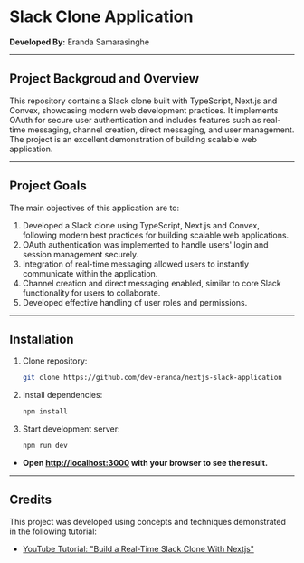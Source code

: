 # Slack Clone Application

**Developed By:** Eranda Samarasinghe
<hr />

## Project Backgroud and Overview
This repository contains a Slack clone built with TypeScript, Next.js and Convex, showcasing modern web development practices. It implements OAuth for secure user authentication and includes features such as real-time messaging, channel creation, direct messaging, and user management. The project is an excellent demonstration of building scalable web application.
<hr />

## Project Goals
The main objectives of this application are to:

1. Developed a Slack clone using TypeScript, Next.js and Convex, following modern best practices for building scalable web applications.
2. OAuth authentication was implemented to handle users' login and session management securely.
3. Integration of real-time messaging allowed users to instantly communicate within the application.
4. Channel creation and direct messaging enabled, similar to core Slack functionality for users to collaborate.
5. Developed effective handling of user roles and permissions.
<hr />

## Installation
1. Clone repository:
   ```sh
   git clone https://github.com/dev-eranda/nextjs-slack-application

2. Install dependencies:
   ```sh
   npm install

3. Start development server:
   ```sh
   npm run dev

  - **Open [http://localhost:3000](http://localhost:3000) with your browser to see the result.**
<hr />

## Credits
This project was developed using concepts and techniques demonstrated in the following tutorial:
- [YouTube Tutorial: "Build a Real-Time Slack Clone With Nextjs"](https://www.youtube.com/watch?v=lXITA5MZIiI)
